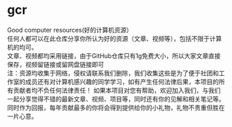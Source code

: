 # gcr
Good computer resources(好的计算机资源）  
任何人都可以在此仓库分享你所认为好的资源（文章、视频等），包括不限于计算机的均可。  
文章、视频都均采用链接，由于GitHub仓库只有1g免费大小，所以大家文章直接保存，视频留链接或留网盘链接即可  
注：资源均收集于网络，侵权请联系我们删除，我们收集这些是为了便于社团和工作室的成员还有对计算机感兴趣的同学学习，如有产生任何法律后果，本项目的所有贡献者均不负任何法律责任！
如果本项目对您有帮助，欢迎加入我们，与我们一起分享觉得不错的最新文章、视频、项目等，同时还有你的见解和相关笔记等。  
同时作为回报，每年贡献最多的你将会得到提供给你的小礼物，礼物不贵重但胜在一片心意。
